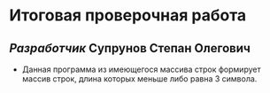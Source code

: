 # **Итоговая проверочная работа**
## *Разработчик* Супрунов Степан Олегович

* Данная программа из имеющегося массива строк формирует массив строк,
длина которых меньше либо равна 3 символа.